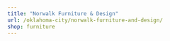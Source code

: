 ```yaml
---
title: "Norwalk Furniture & Design"
url: /oklahoma-city/norwalk-furniture-and-design/
shop: furniture
---
```

